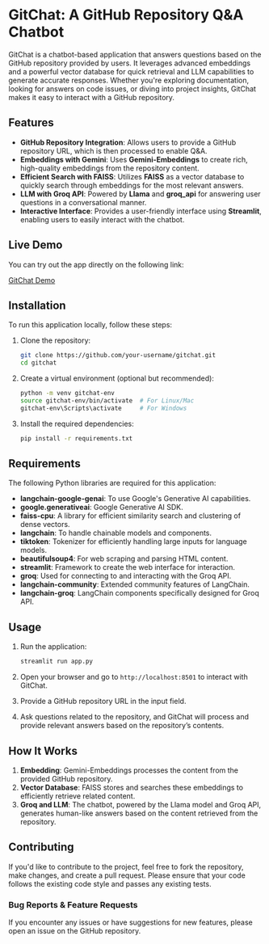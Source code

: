 # GitChat: A GitHub Repository Q&A Chatbot

GitChat is a chatbot-based application that answers questions based on the GitHub repository provided by users. It leverages advanced embeddings and a powerful vector database for quick retrieval and LLM capabilities to generate accurate responses. Whether you're exploring documentation, looking for answers on code issues, or diving into project insights, GitChat makes it easy to interact with a GitHub repository.

## Features
- **GitHub Repository Integration**: Allows users to provide a GitHub repository URL, which is then processed to enable Q&A.
- **Embeddings with Gemini**: Uses **Gemini-Embeddings** to create rich, high-quality embeddings from the repository content.
- **Efficient Search with FAISS**: Utilizes **FAISS** as a vector database to quickly search through embeddings for the most relevant answers.
- **LLM with Groq API**: Powered by **Llama** and **groq_api** for answering user questions in a conversational manner.
- **Interactive Interface**: Provides a user-friendly interface using **Streamlit**, enabling users to easily interact with the chatbot.

## Live Demo

You can try out the app directly on the following link:

[GitChat Demo](https://gitchats.streamlit.app)

## Installation

To run this application locally, follow these steps:

1. Clone the repository:
    ```bash
    git clone https://github.com/your-username/gitchat.git
    cd gitchat
    ```

2. Create a virtual environment (optional but recommended):
    ```bash
    python -m venv gitchat-env
    source gitchat-env/bin/activate  # For Linux/Mac
    gitchat-env\Scripts\activate     # For Windows
    ```

3. Install the required dependencies:
    ```bash
    pip install -r requirements.txt
    ```

## Requirements

The following Python libraries are required for this application:

- **langchain-google-genai**: To use Google's Generative AI capabilities.
- **google.generativeai**: Google Generative AI SDK.
- **faiss-cpu**: A library for efficient similarity search and clustering of dense vectors.
- **langchain**: To handle chainable models and components.
- **tiktoken**: Tokenizer for efficiently handling large inputs for language models.
- **beautifulsoup4**: For web scraping and parsing HTML content.
- **streamlit**: Framework to create the web interface for interaction.
- **groq**: Used for connecting to and interacting with the Groq API.
- **langchain-community**: Extended community features of LangChain.
- **langchain-groq**: LangChain components specifically designed for Groq API.

## Usage

1. Run the application:
    ```bash
    streamlit run app.py
    ```

2. Open your browser and go to `http://localhost:8501` to interact with GitChat.

3. Provide a GitHub repository URL in the input field.

4. Ask questions related to the repository, and GitChat will process and provide relevant answers based on the repository’s contents.

## How It Works

1. **Embedding**: Gemini-Embeddings processes the content from the provided GitHub repository.
2. **Vector Database**: FAISS stores and searches these embeddings to efficiently retrieve related content.
3. **Groq and LLM**: The chatbot, powered by the Llama model and Groq API, generates human-like answers based on the content retrieved from the repository.

## Contributing

If you'd like to contribute to the project, feel free to fork the repository, make changes, and create a pull request. Please ensure that your code follows the existing code style and passes any existing tests.

### Bug Reports & Feature Requests

If you encounter any issues or have suggestions for new features, please open an issue on the GitHub repository.

